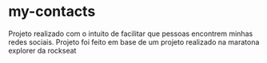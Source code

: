 # my-contacts
 Projeto realizado com o intuito de facilitar que pessoas encontrem minhas redes sociais. Projeto foi feito em base de um projeto realizado na maratona explorer da rockseat
